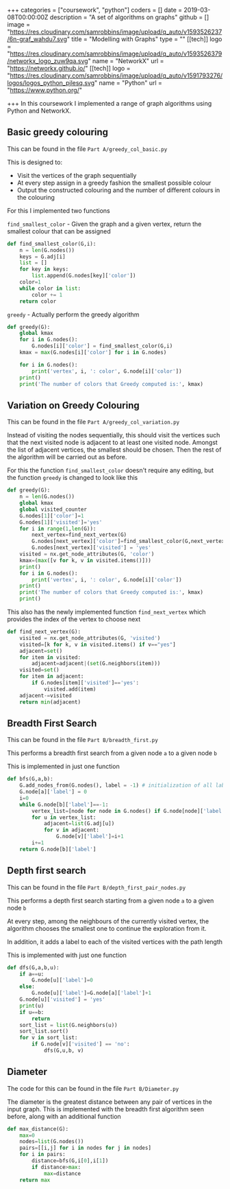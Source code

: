+++
categories = ["coursework", "python"]
coders = []
date = 2019-03-08T00:00:00Z
description = "A set of algorithms on graphs"
github = []
image = "https://res.cloudinary.com/samrobbins/image/upload/q_auto/v1593526237/6n-graf_wahdu7.svg"
title = "Modelling with Graphs"
type = ""
[[tech]]
logo = "https://res.cloudinary.com/samrobbins/image/upload/q_auto/v1593526379/networkx_logo_zuw9qa.svg"
name = "NetworkX"
url = "https://networkx.github.io/"
[[tech]]
logo = "https://res.cloudinary.com/samrobbins/image/upload/q_auto/v1591793276/logos/logos_python_pjlesq.svg"
name = "Python"
url = "https://www.python.org/"

+++
In this coursework I implemented a range of graph algorithms using Python and NetworkX.

## Basic greedy colouring

This can be found in the file `Part A/greedy_col_basic.py`

This is designed to:

* Visit the vertices of the graph sequentially
* At every step assign in a greedy fashion the smallest possible colour
* Output the constructed colouring and the number of different colours in the colouring

For this I implemented two functions

`find_smallest_color` - Given the graph and a given vertex, return the smallest colour that can be assigned

```python
def find_smallest_color(G,i):
    n = len(G.nodes())
    keys = G.adj[i]
    list = []
    for key in keys:
        list.append(G.nodes[key]['color'])
    color=1
    while color in list:
        color += 1
    return color
```

`greedy` - Actually perform the greedy algorithm

```python
def greedy(G):
    global kmax
    for i in G.nodes():
        G.nodes[i]['color'] = find_smallest_color(G,i)
    kmax = max(G.nodes[i]['color'] for i in G.nodes)

    for i in G.nodes():
        print('vertex', i, ': color', G.node[i]['color'])
    print()
    print('The number of colors that Greedy computed is:', kmax)
```

## Variation on Greedy Colouring

This can be found in the file `Part A/greedy_col_variation.py`

Instead of visiting the nodes sequentially, this should visit the vertices such that the next visited node is adjacent to at least one visited node. Amongst the list of adjacent vertices, the smallest should be chosen. Then the rest of the algorithm will be carried out as before.

For this the function `find_smallest_color` doesn't require any editing, but the function `greedy` is changed to look like this

```python
def greedy(G):
    n = len(G.nodes())
    global kmax
    global visited_counter
    G.nodes[1]['color']=1
    G.nodes[1]['visited']='yes'
    for i in range(1,len(G)):
        next_vertex=find_next_vertex(G)
        G.nodes[next_vertex]['color']=find_smallest_color(G,next_vertex)
        G.nodes[next_vertex]['visited'] = 'yes'
    visited = nx.get_node_attributes(G, 'color')
    kmax=(max([v for k, v in visited.items()]))
    print()
    for i in G.nodes():
        print('vertex', i, ': color', G.node[i]['color'])
    print()
    print('The number of colors that Greedy computed is:', kmax)
    print()
```

This also has the newly implemented function `find_next_vertex` which provides the index of the vertex to choose next

```python
def find_next_vertex(G):
    visited = nx.get_node_attributes(G, 'visited')
    visited=[k for k, v in visited.items() if v=="yes"]
    adjacent=set()
    for item in visited:
        adjacent=adjacent|(set(G.neighbors(item)))
    visited=set()
    for item in adjacent:
        if G.nodes[item]['visited']=='yes':
            visited.add(item)
    adjacent-=visited
    return min(adjacent)
```

## Breadth First Search

This can be found in the file `Part B/breadth_first.py`

This performs a breadth first search from a given node `a` to a given node `b`

This is implemented in just one function

```python
def bfs(G,a,b):
    G.add_nodes_from(G.nodes(), label = -1) # initialization of all labels
    G.node[a]['label'] = 0
    i=0
    while G.node[b]['label']==-1:
        vertex_list=[node for node in G.nodes() if G.node[node]['label']==i]
        for u in vertex_list:
            adjacent=list(G.adj[u])
            for v in adjacent:
                G.node[v]['label']=i+1
        i+=1
    return G.node[b]['label']
```

## Depth first search

This can be found in the file `Part B/depth_first_pair_nodes.py`

This performs a depth first search starting from a given node `a` to a given node `b`

At every step, among the neighbours of the currently visited vertex, the algorithm chooses the smallest one to continue the exploration from it.

In addition, it adds a label to each of the visited vertices with the path length

This is implemented with just one function

```python
def dfs(G,a,b,u):
    if a==u:
        G.node[u]['label']=0
    else:
        G.node[u]['label']=G.node[a]['label']+1
    G.node[u]['visited'] = 'yes'
    print(u)
    if u==b:
        return
    sort_list = list(G.neighbors(u))
    sort_list.sort()
    for v in sort_list:
        if G.node[v]['visited'] == 'no':
            dfs(G,u,b, v)
```

## Diameter

The code for this can be found in the file `Part B/Diameter.py`

The diameter is the greatest distance between any pair of vertices in the input graph. This is implemented with the breadth first algorithm seen before, along with an additional function

```python
def max_distance(G):
    max=0
    nodes=list(G.nodes())
    pairs=[[i,j] for i in nodes for j in nodes]
    for i in pairs:
        distance=bfs(G,i[0],i[1])
        if distance>max:
            max=distance
    return max

```